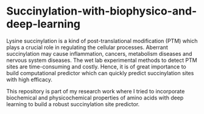 # Succinylation-with-biophysico-and-deep-learning
Lysine succinylation is a kind of post-translational modification (PTM) which plays a crucial role in regulating the cellular processes. Aberrant succinylation may cause inflammation, cancers, metabolism diseases and nervous system diseases. The wet lab experimental methods to detect PTM sites are time-consuming and costly. Hence, it is of great importance to build computational predictor which can quickly predict succinylation sites with high efficacy.

This repository is part of my research work where I tried to incorporate biochemical and physicochemical properties of amino acids with deep learning to build a robust succinylation site predictor.
